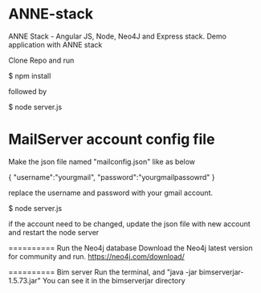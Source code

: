 ANNE-stack
==========

ANNE Stack - Angular JS, Node, Neo4J and Express stack. Demo application with ANNE stack

Clone Repo and run
 
$ npm install

followed by

$ node server.js

MailServer account config file
==========
Make the json file named "mailconfig.json" like as below

{
  "username":"yourgmail",
  "password":"yourgmailpassowrd"
}

replace the username and password with your gmail account.

$ node server.js

if the account need to be changed, update the json file with new account and restart the node server

==========
Run the Neo4j database
Download the Neo4j latest version for community and run.
https://neo4j.com/download/

==========
Bim server
Run the terminal, and "java -jar bimserverjar-1.5.73.jar"
You can see it in the bimserverjar directory